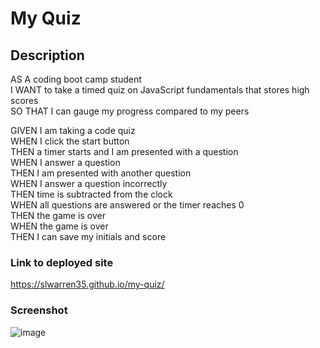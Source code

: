 
# My Quiz

## Description

AS A coding boot camp student<br />
I WANT to take a timed quiz on JavaScript fundamentals that stores high scores <br />
SO THAT I can gauge my progress compared to my peers <br />

GIVEN I am taking a code quiz <br />
WHEN I click the start button <br />
THEN a timer starts and I am presented with a question <br />
WHEN I answer a question<br />
THEN I am presented with another question<br />
WHEN I answer a question incorrectly<br />
THEN time is subtracted from the clock<br />
WHEN all questions are answered or the timer reaches 0<br />
THEN the game is over<br />
WHEN the game is over<br />
THEN I can save my initials and score<br />

### Link to deployed site

https://slwarren35.github.io/my-quiz/



### Screenshot
![image](https://user-images.githubusercontent.com/88566519/134819018-e04999f3-90a4-457c-b9cd-e80dd47944d2.png)
